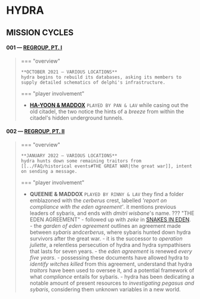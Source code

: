 # HYDRA

## MISSION CYCLES


#### 001 — [REGROUP, PT. I](https://moon-rise.boards.net/thread/39/)

> === "overview"
> 
>     **OCTOBER 2021 — VARIOUS LOCATIONS**
>     hydra begins to rebuild its databases, asking its members to supply detailed schematics of delphi's infrastructure.
> 
> === "player involvement"
> 
>   * **[HA-YOON & MADDOX](https://moon-rise.boards.net/thread/153/show-tell-mission)** `PLAYED BY PAN & LAV` while casing out the old citadel, the two notice the hints of a *breeze* from within the citadel's hidden underground tunnels.
>     

####  002 — [REGROUP, PT. II](https://moon-rise.boards.net/thread/291/)

> === "overview"
> 
>     **JANUARY 2022 — VARIOUS LOCATIONS**
>     hydra hunts down some remaining traitors from [[../FAQ/historical events#THE GREAT WAR|the great war]], intent on sending a message.
>     
>=== "player involvement"
> 
>   * **QUEENIE & MADDOX** `PLAYED BY RINNY & LAV` they find a folder emblazoned with the *cerberus* crest, labelled *'report on compliance with the eden agreement'*. it mentions previous leaders of sybaris, and ends with *dmitri wisbane*'s name.
>     ??? "THE EDEN AGREEMENT"
>         - followed up with *zeke* in [SNAKES IN EDEN](https://moon-rise.boards.net/thread/1245/).
		- the *garden of eden agreement* outlines an agreement made between *sybaris* and*cerberus*, where sybaris hunted down hydra survivors after the great war.
		- it is the successor to *operation juliette*, a relentless persecution of hydra and hydra sympathisers that lasts for seven years.
		- the *eden agreement* is renewed *every five years*.
		- possessing these documents have allowed hydra to *identify witches killed* from this agreement, understand that hydra *traitors* have been used to oversee it, and a potential framework of what *compliance* entails for sybaris.
		- hydra has been dedicating a notable amount of present resources to *investigating pegasus and sybaris*, considering them unknown variables in a new world.
